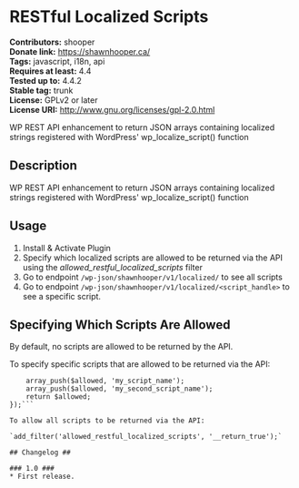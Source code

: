 # RESTful Localized Scripts #
**Contributors:** shooper  
**Donate link:** https://shawnhooper.ca/  
**Tags:** javascript, i18n, api  
**Requires at least:** 4.4  
**Tested up to:** 4.4.2  
**Stable tag:** trunk  
**License:** GPLv2 or later  
**License URI:** http://www.gnu.org/licenses/gpl-2.0.html  

WP REST API enhancement to return JSON arrays containing localized strings registered with WordPress' wp_localize_script() function

## Description ##

WP REST API enhancement to return JSON arrays containing localized strings registered with WordPress' wp_localize_script() function

## Usage ##

1. Install & Activate Plugin
1. Specify which localized scripts are allowed to be returned via the API using the *allowed_restful_localized_scripts* filter
1. Go to endpoint `/wp-json/shawnhooper/v1/localized/` to see all scripts
1. Go to endpoint `/wp-json/shawnhooper/v1/localized/<script_handle>` to see a specific script.

## Specifying Which Scripts Are Allowed ##

By default, no scripts are allowed to be returned by the API.

To specify specific scripts that are allowed to be returned via the API:

```add_filter('allowed_restful_localized_scripts', function($allowed) {
	array_push($allowed, 'my_script_name');
	array_push($allowed, 'my_second_script_name');
	return $allowed;
});```

To allow all scripts to be returned via the API:

`add_filter('allowed_restful_localized_scripts', '__return_true');`

## Changelog ##

### 1.0 ###
* First release.